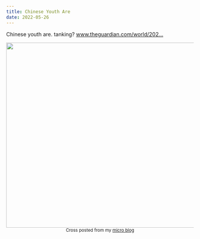 ```yaml
---
title: Chinese Youth Are
date: 2022-05-26
---
```


<p>Chinese youth are. tanking? <a href="https://www.theguardian.com/world/2022/may/26/the-rise-of-bai-lan-why-chinas-frustrated-youth-are-ready-to-let-it-rot">www.theguardian.com/world/202&hellip;</a></p>
<img src="https://joshnicholas.micro.blog/uploads/2022/d68c13ad5e.jpg" width="600" height="498" alt="" />
<br>
<center><small>Cross posted from my <a href='http://micro.blog/joshnicholas'>micro blog</a></small></center>
<br>
